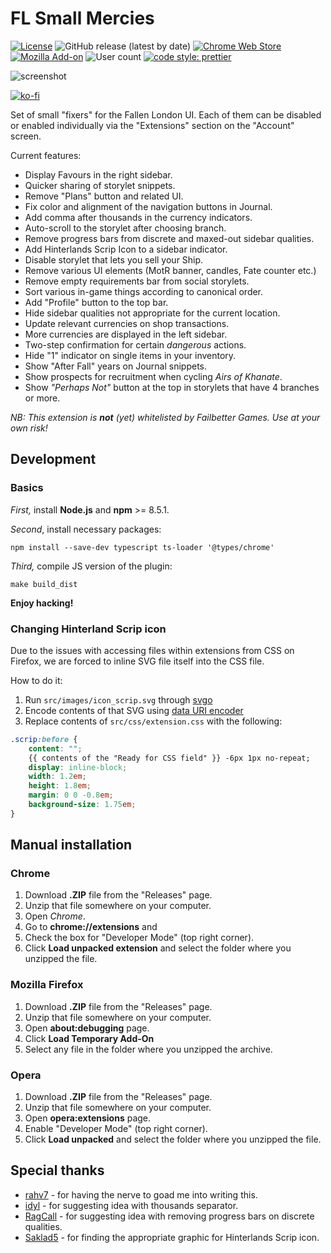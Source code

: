 # FL Small Mercies

[![License](https://img.shields.io/github/license/lensvol/fl-small-mercies)](https://github.com/lensvol/fl-small-mercies/blob/master/LICENSE) ![GitHub release (latest by date)](https://img.shields.io/github/v/release/lensvol/fl-small-mercies) [![Chrome Web Store](https://img.shields.io/chrome-web-store/v/efcjeepmkepahpaodagjlioagpganblf)](https://chrome.google.com/webstore/detail/fl-small-mercies/efcjeepmkepahpaodagjlioagpganblf) [![Mozilla Add-on](https://img.shields.io/amo/v/fl-small-mercies)](https://addons.mozilla.org/en-US/firefox/addon/fl-small-mercies/) ![User count](https://badges.lensvol.dev/extensions/users/fl_small_mercies.svg?bogus-cache-buster=yes) [![code style: prettier](https://img.shields.io/badge/code_style-prettier-ff69b4.svg?style=flat-square)](https://github.com/prettier/prettier)


![screenshot](https://raw.githubusercontent.com/lensvol/fl-small-mercies/master/screenshot.png)

[![ko-fi](https://ko-fi.com/img/githubbutton_sm.svg)](https://ko-fi.com/L4L0D1FN6)

Set of small "fixers" for the Fallen London UI. Each of them can be disabled or enabled individually via the "Extensions" section on the "Account" screen.

Current features:
* Display Favours in the right sidebar.
* Quicker sharing of storylet snippets.
* Remove "Plans" button and related UI.
* Fix color and alignment of the navigation buttons in Journal.
* Add comma after thousands in the currency indicators.
* Auto-scroll to the storylet after choosing branch.
* Remove progress bars from discrete and maxed-out sidebar qualities.
* Add Hinterlands Scrip Icon to a sidebar indicator.
* Disable storylet that lets you sell your Ship.
* Remove various UI elements (MotR banner, candles, Fate counter etc.)
* Remove empty requirements bar from social storylets.
* Sort various in-game things according to canonical order.
* Add "Profile" button to the top bar.
* Hide sidebar qualities not appropriate for the current location.
* Update relevant currencies on shop transactions.
* More currencies are displayed in the left sidebar.
* Two-step confirmation for certain _dangerous_ actions.
* Hide "1" indicator on single items in your inventory.
* Show "After Fall" years on Journal snippets.
* Show prospects for recruitment when cycling _Airs of Khanate_.
* Show _"Perhaps Not"_ button at the top in storylets that have 4 branches or more.

_NB: This extension is **not** (yet) whitelisted by Failbetter Games. Use at your own risk!_

## Development

### Basics
_First,_ install **Node.js** and **npm** >= 8.5.1.

_Second_, install necessary packages:
```shell
npm install --save-dev typescript ts-loader '@types/chrome'
```
_Third,_ compile JS version of the plugin: 
```shell
make build_dist
```

**Enjoy hacking!**

### Changing Hinterland Scrip icon

Due to the issues with accessing files within extensions from CSS on Firefox,
we are forced to inline SVG file itself into the CSS file.

How to do it:

1. Run `src/images/icon_scrip.svg` through [svgo](https://github.com/svg/svgo)
2. Encode contents of that SVG using [data URI encoder](https://yoksel.github.io/url-encoder/)
3. Replace contents of `src/css/extension.css` with the following:
```css
.scrip:before {
    content: "";
    {{ contents of the "Ready for CSS field" }} -6px 1px no-repeat;
    display: inline-block;
    width: 1.2em;
    height: 1.8em;
    margin: 0 0 -0.8em;
    background-size: 1.75em;
}
```

## Manual installation

### Chrome

1. Download **.ZIP** file from the "Releases" page.
2. Unzip that file somewhere on your computer.
3. Open _Chrome_.
4. Go to **chrome://extensions** and
5. Check the box for "Developer Mode" (top right corner).
6. Click **Load unpacked extension** and select the folder where you unzipped the file.

### Mozilla Firefox

1. Download **.ZIP** file from the "Releases" page.
2. Unzip that file somewhere on your computer.
3. Open **about:debugging** page.
4. Click **Load Temporary Add-On**
5. Select any file in the folder where you unzipped the archive.

### Opera

1. Download **.ZIP** file from the "Releases" page.
2. Unzip that file somewhere on your computer.
3. Open **opera:extensions** page.
4. Enable "Developer Mode" (top right corner).
6. Click **Load unpacked** and select the folder where you unzipped the file.

## Special thanks

* [rahv7](https://www.reddit.com/user/rahv7/) - for having the nerve to goad me into writing this.
* [idyl](https://www.reddit.com/user/idyl/) - for suggesting idea with thousands separator.
* [RagCall](https://fallenlondon.wiki/wiki/User:RagCall) - for suggesting idea with removing progress bars on discrete qualities.
* [Saklad5](https://github.com/Saklad5) - for finding the appropriate graphic for Hinterlands Scrip icon.
